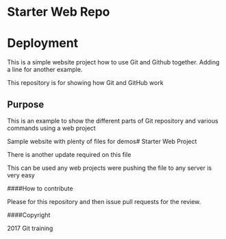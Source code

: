 # Starter Web Repo

# Deployment

This is a simple website project how to use Git and Github together. Adding a line for another example.

This repository is for showing how Git and GitHub work

## Purpose

This is an example to show the different parts of Git repository and various commands using a web project

Sample website with plenty of files for demos# Starter Web Project

There is another update required on this file

This can be used any web projects were pushing the file to any server is very easy

####How to contribute

Please for this repository and then issue pull requests for the review.

####Copyright

2017 Git training
